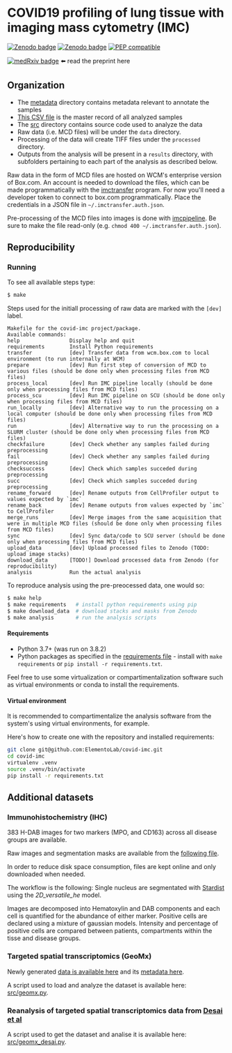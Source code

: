 # COVID19 profiling of lung tissue with imaging mass cytometry (IMC)

[![Zenodo badge](https://zenodo.org/badge/doi/10.5281/zenodo.4110560.svg)](https://doi.org/10.5281/zenodo.4110560)
[![Zenodo badge](https://zenodo.org/badge/doi/10.5281/zenodo.4139443.svg)](https://doi.org/10.5281/zenodo.4139443)
[![PEP compatible](http://pepkit.github.io/img/PEP-compatible-green.svg)](http://pep.databio.org/)

[![medRxiv badge](https://zenodo.org/badge/doi/10.1101/2020.10.26.20219584.svg)](https://doi.org/10.1101/2020.10.26.20219584) ⬅️ read the preprint here

## Organization

- The [metadata](metadata) directory contains metadata relevant to annotate the samples
- [This CSV file](metadata/samples.csv) is the master record of all analyzed samples
- The [src](src) directory contains source code used to analyze the data
- Raw data (i.e. MCD files) will be under the `data` directory.
- Processing of the data will create TIFF files under the `processed`  directory.
- Outputs from the analysis will be present in a `results` directory, with subfolders pertaining to each part of the analysis as described below.


Raw data in the form of MCD files are hosted on WCM's enterprise version of Box.com. An account is needed to download the files, which can be made programmatically with the [imctransfer](https://github.com/ElementoLab/imctransfer) program.
For now you'll need a developer token to connect to box.com programmatically. Place the credentials in a JSON file in `~/.imctransfer.auth.json`.

Pre-processing of the MCD files into images is done with [imcpipeline](https://github.com/ElementoLab/imcpipeline).
Be sure to make the file read-only (e.g. `chmod 400 ~/.imctransfer.auth.json`).

## Reproducibility

### Running

To see all available steps type:
```bash
$ make
```

Steps used for the initiall processing of raw data are marked with the `[dev]` label.
```
Makefile for the covid-imc project/package.
Available commands:
help                Display help and quit
requirements        Install Python requirements
transfer            [dev] Transfer data from wcm.box.com to local environment (to run internally at WCM)
prepare             [dev] Run first step of conversion of MCD to various files (should be done only when processing files from MCD files)
process_local       [dev] Run IMC pipeline locally (should be done only when processing files from MCD files)
process_scu         [dev] Run IMC pipeline on SCU (should be done only when processing files from MCD files)
run_locally         [dev] Alternative way to run the processing on a local computer (should be done only when processing files from MCD files)
run                 [dev] Alternative way to run the processing on a SLURM cluster (should be done only when processing files from MCD files)
checkfailure        [dev] Check whether any samples failed during preprocessing
fail                [dev] Check whether any samples failed during preprocessing
checksuccess        [dev] Check which samples succeded during preprocessing
succ                [dev] Check which samples succeded during preprocessing
rename_forward      [dev] Rename outputs from CellProfiler output to values expected by `imc`
rename_back         [dev] Rename outputs from values expected by `imc` to CellProfiler
merge_runs          [dev] Merge images from the same acquisition that were in multiple MCD files (should be done only when processing files from MCD files)
sync                [dev] Sync data/code to SCU server (should be done only when processing files from MCD files)
upload_data         [dev] Upload processed files to Zenodo (TODO: upload image stacks)
download_data       [TODO!] Download processed data from Zenodo (for reproducibility)
analysis            Run the actual analysis
```

To reproduce analysis using the pre-preocessed data, one would so:

```bash
$ make help
$ make requirements   # install python requirements using pip
$ make download_data  # download stacks and masks from Zenodo
$ make analysis       # run the analysis scripts
```

#### Requirements

- Python 3.7+ (was run on 3.8.2)
- Python packages as specified in the [requirements file](requirements.txt) - install with `make requirements` or `pip install -r requirements.txt`.

Feel free to use some virtualization or compartimentalization software such as virtual environments or conda to install the requirements.

#### Virtual environment

It is recommended to compartimentalize the analysis software from the system's using virtual environments, for example.

Here's how to create one with the repository and installed requirements:

```bash
git clone git@github.com:ElementoLab/covid-imc.git
cd covid-imc
virtualenv .venv
source .venv/bin/activate
pip install -r requirements.txt
```


## Additional datasets

### Immunohistochemistry (IHC)

383 H-DAB images for two markers (MPO, and CD163) across all disease groups are available.

Raw images and segmentation masks are available from the [following file](metadata/ihc_files.image_mask_urls.json).

In order to reduce disk space consumption, files are kept online and only downloaded when needed.

The workflow is the following:
Single nucleus are segmentated with [Stardist](https://github.com/mpicbg-csbd/stardist) using the *2D_versatile_he* model.

Images are decomposed into Hematoxylin and DAB components and each cell is quantified for the abundance of either marker. Positive cells are declared using a mixture of gaussian models. Intensity and percentage of positive cells are compared between patients, compartments within the tisse and disease groups.

### Targeted spatial transcriptomics (GeoMx)

Newly generated [data is available here](https://wcm.box.com/shared/static/b7nuqfoiey5o5fwnp4z006rdhmm4ascv.pq) and its [metadata here](https://wcm.box.com/shared/static/l8sxs6luu4fkpiabpjbiqytsb8dgkfxz.pq).

A script used to load and analyze the dataset is available here: [src/geomx.py](src/geomx.py).

### Reanalysis of targeted spatial transcriptomics data from [Desai et al](https://doi.org/10.1038/s41467-020-20139-7)

A script used to get the dataset and analise it is available here: [src/geomx_desai.py](src/geomx_desai.py).
